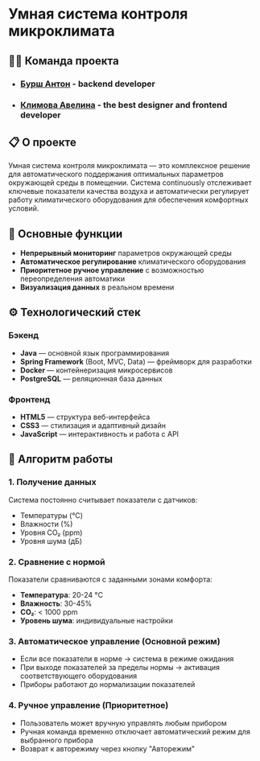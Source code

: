 # Умная система контроля микроклимата

## 🧑‍💻 Команда проекта

- ### [Бурш Антон](https://github.com/GyanPosling) - backend developer
- ### [Климова Авелина](https://github.com/его-username) - the best designer and frontend developer

## 📋 О проекте

Умная система контроля микроклимата — это комплексное решение для автоматического поддержания оптимальных параметров окружающей среды в помещении. Система continuously отслеживает ключевые показатели качества воздуха и автоматически регулирует работу климатического оборудования для обеспечения комфортных условий.

## 🎯 Основные функции

- **Непрерывный мониторинг** параметров окружающей среды
- **Автоматическое регулирование** климатического оборудования
- **Приоритетное ручное управление** с возможностью переопределения автоматики
- **Визуализация данных** в реальном времени

## ⚙️ Технологический стек

### Бэкенд
- **Java** — основной язык программирования
- **Spring Framework** (Boot, MVC, Data) — фреймворк для разработки
- **Docker** — контейнеризация микросервисов
- **PostgreSQL** — реляционная база данных

### Фронтенд
- **HTML5** — структура веб-интерфейса
- **CSS3** — стилизация и адаптивный дизайн
- **JavaScript** — интерактивность и работа с API

## 🔄 Алгоритм работы

### 1. Получение данных
Система постоянно считывает показатели с датчиков:
- Температуры (°C)
- Влажности (%)
- Уровня CO₂ (ppm)
- Уровня шума (дБ)

### 2. Сравнение с нормой
Показатели сравниваются с заданными зонами комфорта:
- **Температура**: 20-24 °C
- **Влажность**: 30-45%
- **CO₂**: < 1000 ppm
- **Уровень шума**: индивидуальные настройки

### 3. Автоматическое управление (Основной режим)
- Если все показатели в норме → система в режиме ожидания
- При выходе показателей за пределы нормы → активация соответствующего оборудования
- Приборы работают до нормализации показателей

### 4. Ручное управление (Приоритетное)
- Пользователь может вручную управлять любым прибором
- Ручная команда временно отключает автоматический режим для выбранного прибора
- Возврат к авторежиму через кнопку "Авторежим"

